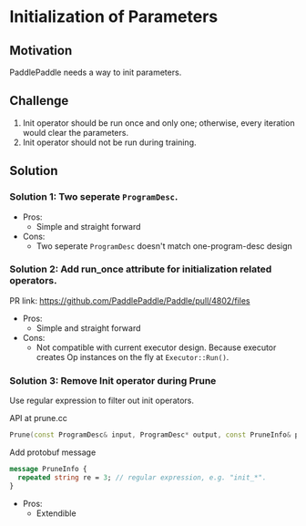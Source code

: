 # Initialization of Parameters

## Motivation

PaddlePaddle needs a way to init parameters.

## Challenge

1. Init operator should be run once and only one; otherwise, every iteration would clear the parameters.
1. Init operator should not be run during training.

## Solution

### Solution 1: Two seperate `ProgramDesc`.

- Pros:
  - Simple and straight forward
- Cons:
  - Two seperate `ProgramDesc` doesn't match one-program-desc design

### Solution 2: Add run_once attribute for initialization related operators.

PR link: https://github.com/PaddlePaddle/Paddle/pull/4802/files

- Pros:
  - Simple and straight forward
- Cons:
  - Not compatible with current executor design. Because executor creates Op instances on the fly at `Executor::Run()`.

### Solution 3: Remove Init operator during Prune

Use regular expression to filter out init operators.

API at prune.cc
```c++
Prune(const ProgramDesc& input, ProgramDesc* output, const PruneInfo& prune_msg);
```

Add protobuf message
```protobuf
message PruneInfo {
  repeated string re = 3; // regular expression, e.g. "init_*".
}
```

- Pros:
  - Extendible

